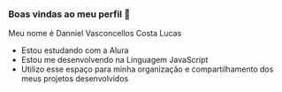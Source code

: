### Boas vindas ao meu perfil 👋

Meu nome é Danniel Vasconcellos Costa Lucas

- Estou estudando com a Alura
- Estou me desenvolvendo na Linguagem JavaScript
- Utilizo esse espaço para minha organização e compartilhamento dos meus projetos desenvolvidos
